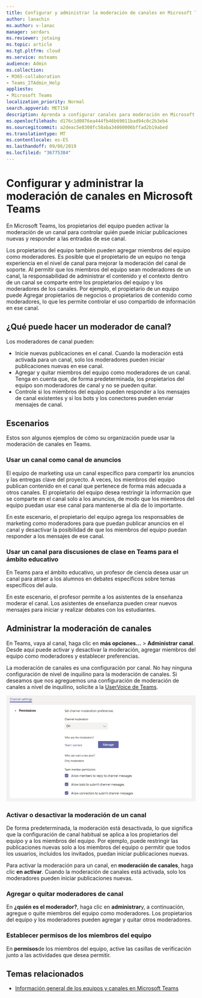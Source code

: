 ```yaml
---
title: Configurar y administrar la moderación de canales en Microsoft Teams
author: lanachin
ms.author: v-lanac
manager: serdars
ms.reviewer: jotaing
ms.topic: article
ms.tgt.pltfrm: cloud
ms.service: msteams
audience: Admin
ms.collection:
- M365-collaboration
- Teams_ITAdmin_Help
appliesto:
- Microsoft Teams
localization_priority: Normal
search.appverid: MET150
description: Aprenda a configurar canales para moderación en Microsoft Teams, lo que incluye cómo agregar miembros del equipo como moderadores de canales.
ms.openlocfilehash: d176c1d0076ea444fb46b69011bad94c0c2b3eb4
ms.sourcegitcommit: a2deac5e8308fc58aba34060006bffad2b19abed
ms.translationtype: MT
ms.contentlocale: es-ES
ms.lasthandoff: 09/06/2019
ms.locfileid: "36775384"
---
```

# <a name="set-up-and-manage-channel-moderation-in-microsoft-teams"></a>Configurar y administrar la moderación de canales en Microsoft Teams

En Microsoft Teams, los propietarios del equipo pueden activar la moderación de un canal para controlar quién puede iniciar publicaciones nuevas y responder a las entradas de ese canal.

Los propietarios del equipo también pueden agregar miembros del equipo como moderadores. Es posible que el propietario de un equipo no tenga experiencia en el nivel de canal para mejorar la moderación del canal de soporte. Al permitir que los miembros del equipo sean moderadores de un canal, la responsabilidad de administrar el contenido y el contexto dentro de un canal se comparte entre los propietarios del equipo y los moderadores de los canales. Por ejemplo, el propietario de un equipo puede Agregar propietarios de negocios o propietarios de contenido como moderadores, lo que les permite controlar el uso compartido de información en ese canal.

## <a name="what-can-a-channel-moderator-do"></a>¿Qué puede hacer un moderador de canal?

Los moderadores de canal pueden:

- Inicie nuevas publicaciones en el canal. Cuando la moderación está activada para un canal, solo los moderadores pueden iniciar publicaciones nuevas en ese canal.
- Agregar y quitar miembros del equipo como moderadores de un canal. Tenga en cuenta que, de forma predeterminada, los propietarios del equipo son moderadores de canal y no se pueden quitar.
- Controle si los miembros del equipo pueden responder a los mensajes de canal existentes y si los bots y los conectores pueden enviar mensajes de canal.

## <a name="scenarios"></a>Escenarios

Estos son algunos ejemplos de cómo su organización puede usar la moderación de canales en Teams.

### <a name="use-a-channel-as-an-announcement-channel"></a>Usar un canal como canal de anuncios

El equipo de marketing usa un canal específico para compartir los anuncios y las entregas clave del proyecto. A veces, los miembros del equipo publican contenido en el canal que pertenece de forma más adecuada a otros canales. El propietario del equipo desea restringir la información que se comparte en el canal solo a los anuncios, de modo que los miembros del equipo puedan usar ese canal para mantenerse al día de lo importante.

En este escenario, el propietario del equipo agrega los responsables de marketing como moderadores para que puedan publicar anuncios en el canal y desactivar la posibilidad de que los miembros del equipo puedan responder a los mensajes de ese canal.

### <a name="use-a-channel-for-class-discussions-in-teams-for-education"></a>Usar un canal para discusiones de clase en Teams para el ámbito educativo

En Teams para el ámbito educativo, un profesor de ciencia desea usar un canal para atraer a los alumnos en debates específicos sobre temas específicos del aula.

En este escenario, el profesor permite a los asistentes de la enseñanza moderar el canal. Los asistentes de enseñanza pueden crear nuevos mensajes para iniciar y realizar debates con los estudiantes.

## <a name="manage-channel-moderation"></a>Administrar la moderación de canales

En Teams, vaya al canal, haga clic en **más opciones...**  >  **Administrar canal**. Desde aquí puede activar y desactivar la moderación, agregar miembros del equipo como moderadores y establecer preferencias.

La moderación de canales es una configuración por canal. No hay ninguna configuración de nivel de inquilino para la moderación de canales. Si deseamos que nos agreguemos una configuración de moderación de canales a nivel de inquilino, solicite a la [UserVoice de Teams](https://microsoftteams.uservoice.com/).

![Manage-Channel-Moderation-in-Teams-Preferences. png](media/manage-channel-moderation-in-teams-preferences.png)

### <a name="turn-on-or-turn-off-moderation-for-a-channel"></a>Activar o desactivar la moderación de un canal

De forma predeterminada, la moderación está desactivada, lo que significa que la configuración de canal habitual se aplica a los propietarios del equipo y a los miembros del equipo. Por ejemplo, puede restringir las publicaciones nuevas solo a los miembros del equipo o permitir que todos los usuarios, incluidos los invitados, puedan iniciar publicaciones nuevas.

Para activar la moderación para un canal, en **moderación de canales**, haga clic **en activar**. Cuando la moderación de canales está activada, solo los moderadores pueden iniciar publicaciones nuevas. 

### <a name="add-or-remove-channel-moderators"></a>Agregar o quitar moderadores de canal

En **¿quién es el moderador?**, haga clic en **administrar**y, a continuación, agregue o quite miembros del equipo como moderadores. Los propietarios del equipo y los moderadores pueden agregar y quitar otros moderadores.  

### <a name="set-team-member-permissions"></a>Establecer permisos de los miembros del equipo

En **permisos**de los miembros del equipo, active las casillas de verificación junto a las actividades que desea permitir.

## <a name="related-topics"></a>Temas relacionados

- [Información general de los equipos y canales en Microsoft Teams](teams-channels-overview.md)
